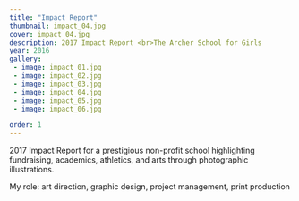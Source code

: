 ```yaml
---
title: "Impact Report"
thumbnail: impact_04.jpg
cover: impact_04.jpg
description: 2017 Impact Report <br>The Archer School for Girls
year: 2016
gallery:
 - image: impact_01.jpg
 - image: impact_02.jpg
 - image: impact_03.jpg
 - image: impact_04.jpg
 - image: impact_05.jpg
 - image: impact_06.jpg

order: 1
---
```


2017 Impact Report for a prestigious non-profit school highlighting fundraising, academics, athletics, and arts through photographic illustrations.

My role: art direction, graphic design, project management, print production
